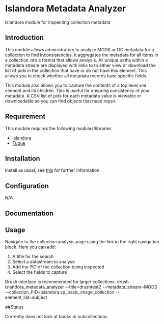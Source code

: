 # Islandora Metadata Analyzer

Islandora module for inspecting collection metadata

## Introduction

This module allows administrators to analyze MODS or DC metadata for a collection to find inconsistencies.  It aggregates the metadata for all items in a collection into a format that allows analysis. All unique paths within a metadata stream are displayed with links to to either view or download the list of pids in the collection that have or do not have this element. This allows you to check whether all metadata records have specific fields.

This module also allows you to capture the contents of a top level xml element and its children.  This is useful for ensuring consistency of your metadata. A CSV list of pids for each metadata value is viewable or downloadable so you can find objects that need repair. 


## Requirement

This module requires the following modules/libraries

* [Islandora](https://github.com/islandora/islandora)
* [Tuque](https://github.com/islandora/tuque)

## Installation

Install as usual, see [this](https://drupal.org/documentation/install/modules-themes/modules-7) for further information.

## Configuration

N/A

## Documentation

## Usage

Navigate to the collection analysis page using the link in the right navigation block. Here you can add:

1. A title for the search
2. Select a datastream to analyse
3. Add the PID of the collection being inspected
4. Select the fields to capture

Drush interface is recommended for larger collections.
drush islandora_metadata_analyzer --title=drushtest2 --metadata_stream=MODS --collection_PID=islandora:sp_basic_image_collection --element_list=subject


##Status

Currently does not look at books or subcollections.


